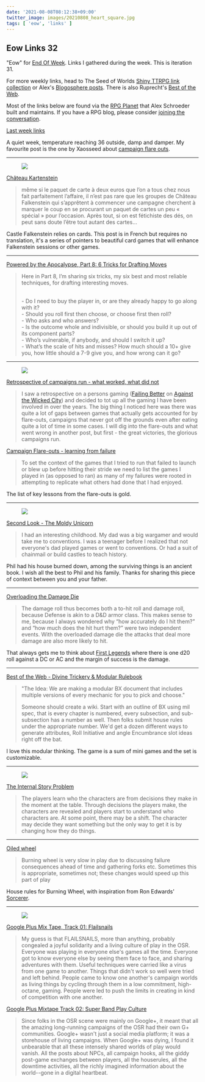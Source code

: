 ```yaml
---
date: '2021-08-08T08:12:38+09:00'
twitter_image: images/20210808_heart_square.jpg
tags: [ 'eow', 'links' ]
---
```


## Eow Links 32

"Eow" for [End Of Week](/#eow). Links I gathered during the week. This is iteration 31.

For more weekly links, head to The Seed of Worlds [Shiny TTRPG link collection](https://seedofworlds.blogspot.com/search/label/weekly%20links) or Alex's [Blogosphere posts](https://alexschroeder.ch/wiki/Blogosphere). There is also Ruprecht's [Best of the Web](https://ruprechtsrpg.blogspot.com/search/label/Best%20of%20the%20Web).

Most of the links below are found via the [RPG Planet](https://campaignwiki.org/rpg/) that Alex Schroeder built and maintains. If you have a RPG blog, please consider [joining the conversation](https://campaignwiki.org/wiki/Planet/Please_join!).

[Last week links](20210731.html?t=Eow_Links_31&f=eow32)

A quiet week, temperature reaching 36 outside, damp and damper. My favourite post is the one by Xaosseed about [campaign flare outs](https://seedofworlds.blogspot.com/2021/08/campaign-flare-outs-learning-from.html).

<hr/>

<figure class="right small noborder">
<a href="http://www.lapinmarteau.com/chateau-kartenstein/"><img src="images/20210808_spade.jpg" loading="lazy" /></a>
<figcaption>
</figcaption>
</figure>

[Château Kartenstein](http://www.lapinmarteau.com/chateau-kartenstein/)

> même si le paquet de carte à deux euros que l’on a tous chez nous fait parfaitement l’affaire, il n’est pas rare que les groupes de Château Falkenstein qui s’apprêtent à commencer une campagne cherchent à marquer le coup en se procurant un paquet de cartes un peu « spécial » pour l’occasion. Après tout, si on est fétichiste des dés, on peut sans doute l’être tout autant des cartes…

Castle Falkenstein relies on cards. This post is in French but requires no translation, it's a series of pointers to beautiful card games that will enhance Falkenstein sessions or other games.

<hr/>

[Powered by the Apocalypse, Part 8: 6 Tricks for Drafting Moves](https://lumpley.games/2021/07/30/powered-by-the-apocalypse-part-8-6-tricks-for-drafting-moves/)

> Here in Part 8, I’m sharing six tricks, my six best and most reliable techniques, for drafting interesting moves.
>
> <br/>- Do I need to buy the player in, or are they already happy to go along with it?
> <br/>- Should you roll first then choose, or choose first then roll?
> <br/>- Who asks and who answers?
> <br/>- Is the outcome whole and indivisible, or should you build it up out of its component parts?
> <br/>- Who’s vulnerable, if anybody, and should I switch it up?
> <br/>- What’s the scale of hits and misses? How much should a 10+ give you, how little should a 7-9 give you, and how wrong can it go?


<hr/>

<figure class="right largest noborder">
<a href="https://seedofworlds.blogspot.com/2021/08/retrospective-of-campaigns-run-what.html"><img src="images/20210808_campaigns.jpg" loading="lazy" /></a>
<figcaption>
</figcaption>
</figure>

[Retrospective of campaigns run - what worked, what did not](https://seedofworlds.blogspot.com/2021/08/retrospective-of-campaigns-run-what.html)

> I saw a retrospective on a persons gaming ([Failing Better](https://udan-adan.blogspot.com/2021/03/failing-better-gming-retrospective.html) on [Against the Wicked City](https://udan-adan.blogspot.com/)) and decided to tot up all the gaming I have been involved in over the years.
> The big thing I noticed here was there was quite a lot of gaps between games that actually gets accounted for by flare-outs, campaigns that never got off the grounds even after eating quite a lot of time in some cases. I will dig into the flare-outs and what went wrong in another post, but first - the great victories, the glorious campaigns run.

[Campaign Flare-outs - learning from failure](https://seedofworlds.blogspot.com/2021/08/campaign-flare-outs-learning-from.html)

> To set the context of the games that I tried to run that failed to launch or blew up before hitting their stride we need to list the games I played in (as opposed to ran) as many of my failures were rooted in attempting to replicate what others had done that I had enjoyed.

The list of key lessons from the flare-outs is gold.

<hr/>

<figure class="right">
<a href="https://www.theseoldgames.com/2021/08/second-look-moldy-unicorn.html"><img src="images/20210808_unicorn.jpg" loading="lazy" /></a>
<figcaption>
</figcaption>
</figure>

[Second Look - The Moldy Unicorn](https://www.theseoldgames.com/2021/08/second-look-moldy-unicorn.html)

> I had an interesting childhood. My dad was a big wargamer and would take me to conventions. I was a teenager before I realized that not everyone's dad played games or went to conventions. Or had a suit of chainmail or build castles to teach history.

Phil had his house burned down, among the surviving things is an ancient book. I wish all the best to Phil and his family. Thanks for sharing this piece of context between you and your father.

<hr/>

[Overloading the Damage Die](https://www.prismaticwasteland.com/blog/overloading-the-damage-die)

> The damage roll thus becomes both a to-hit roll and damage roll, because Defense is akin to a D&D armor class. This makes sense to me, because I always wondered why “how accurately do I hit them?” and “how much does the hit hurt them?” were two independent events. With the overloaded damage die the attacks that deal more damage are also more likely to hit.

That always gets me to think about [First Legends](20210524.html?t=First_Legends_Combat&f=eow32) where there is one d20 roll against a DC or AC and the margin of success is the damage.

<hr/>

[Best of the Web - Divine Trickery & Modular Rulebook](https://ruprechtsrpg.blogspot.com/2021/08/best-of-web-divine-trickery-modular.html)

> "The Idea: We are making a modular BX document that includes multiple versions of every mechanic for you to pick and choose."
>
> Someone should create a wiki. Start with an outline of BX using mil spec, that is every chapter is numbered, every subsection, and sub-subsection has a number as well. Then folks submit house rules under the appropriate number. We'd get a dozen different ways to generate attributes, Roll Initiative and angle Encumbrance slot ideas right off the bat.

I love this modular thinking. The game is a sum of mini games and the set is customizable.

<hr/>

<figure class="right larger noborder">
<a href="https://www.khanacademy.org/humanities/hass-storytelling/storytelling-pixar-in-a-box/ah-piab-character/a/exercise-4"><img src="images/20210808_arc.jpg" loading="lazy" /></a>
<figcaption>
</figcaption>
</figure>

[The Internal Story Problem](https://grumpywizard.home.blog/2021/08/05/games-are-events/)

> The players learn who the characters are from decisions they make in the moment at the table. Through decisions the players make, the characters are revealed and players start to understand who characters are. At some point, there may be a shift. The character may decide they want something but the only way to get it is by changing how they do things.

<hr/>

[Oiled wheel](https://ropeblogi.wordpress.com/2021/08/03/oiled-wheel/)

> Burning wheel is very slow in play due to discussing failure consequences ahead of time and gathering forks etc. Sometimes this is appropriate, sometimes not; these changes would speed up this part of play

House rules for Burning Wheel, with inspiration from Ron Edwards' [Sorcerer](https://en.wikipedia.org/wiki/Sorcerer_(role-playing_game)).

<hr/>

<figure class="right noborder">
<a href="https://maziriansgarden.blogspot.com/2019/01/google-plus-mix-tape-track-01.html"><img src="images/20210808_tape.jpg" loading="lazy" /></a>
<figcaption>
</figcaption>
</figure>

[Google Plus Mix Tape, Track 01: Flailsnails](https://maziriansgarden.blogspot.com/2019/01/google-plus-mix-tape-track-01.html)

> My guess is that FLAILSNAILS, more than anything, probably congealed a joyful solidarity and a living culture of play in the OSR. Everyone was playing in everyone else's games all the time. Everyone got to know everyone else by seeing them face to face, and sharing adventures with them. Useful techniques were carried like a virus from one game to another. Things that didn't work so well were tried and left behind. People came to know one another's campaign worlds as living things by cycling through them in a low commitment, high-octane, gaming. People were led to push the limits in creating in kind of competition with one another.

[Google Plus Mixtape Track 02: Super Band Play Culture](https://maziriansgarden.blogspot.com/2021/08/google-plus-mixtape-track-02-super-band.html)

> Since folks in the OSR scene were mainly on Google+, it meant that all the amazing long-running campaigns of the OSR had their own G+ communities. Google+ wasn't just a social media platform; it was a storehouse of living campaigns. When Google+ was dying, I found it unbearable that all these intensely shared worlds of play would vanish. All the posts about NPCs, all campaign hooks, all the giddy post-game exchanges between players, all the houserules, all the downtime activities, all the richly imagined information about the world--gone in a digital heartbeat.


